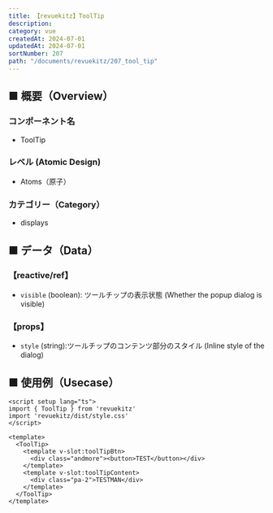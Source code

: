 ```yaml
---
title: 【revuekitz】ToolTip
description:
category: vue
createdAt: 2024-07-01
updatedAt: 2024-07-01
sortNumber: 207
path: "/documents/revuekitz/207_tool_tip"
---
```


<nuxt-content-wrapper>

## ■ 概要（Overview）
### コンポーネント名
- ToolTip

### レベル (Atomic Design)
-  Atoms（原子）

### カテゴリー（Category）
- displays

## ■ データ（Data）

### 【reactive/ref】
- `visible` (boolean): ツールチップの表示状態 (Whether the popup dialog is visible)

### 【props】
- `style` (string):ツールチップのコンテンツ部分のスタイル (Inline style of the dialog)

## ■ 使用例（Usecase）
```vue
<script setup lang="ts">
import { ToolTip } from 'revuekitz'
import 'revuekitz/dist/style.css' 
</script>

<template>
  <ToolTip>
    <template v-slot:toolTipBtn>
      <div class="andmore"><button>TEST</button></div>
    </template>
    <template v-slot:toolTipContent>
      <div class="pa-2">TESTMAN</div>
    </template>
  </ToolTip>
</template>

```

</nuxt-content-wrapper>